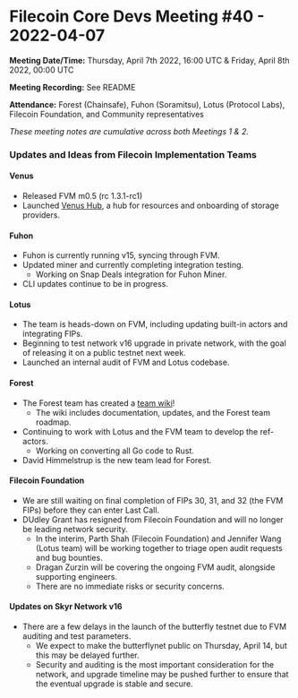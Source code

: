 # Filecoin Core Devs Meeting #40 - 2022-04-07

**Meeting Date/Time:** Thursday, April 7th 2022, 16:00 UTC & Friday, April 8th 2022, 00:00 UTC

**Meeting Recording:** See README

**Attendance:** Forest (Chainsafe), Fuhon (Soramitsu), Lotus (Protocol Labs), Filecoin Foundation, and Community representatives

_These meeting notes are cumulative across both Meetings 1 & 2._

### Updates and Ideas from Filecoin Implementation Teams

#### Venus
* Released FVM m0.5 (rc 1.3.1-rc1) 
* Launched [Venus Hub](https://venushub.io/), a hub for resources and onboarding of storage providers. 
#### Fuhon 
* Fuhon is currently running v15, syncing through FVM. 
* Updated miner and currently completing integration testing. 
  * Working on Snap Deals integration for Fuhon Miner.  
* CLI updates continue to be in progress. 
#### Lotus 
* The team is heads-down on FVM, including updating built-in actors and integrating FIPs. 
* Beginning to test network v16 upgrade in private network, with the goal of releasing it on a public testnet next week. 
* Launched an internal audit of FVM and Lotus codebase. 
#### Forest 
* The Forest team has created a [team wiki](https://github.com/ChainSafe/forest/wiki)!  
  * The wiki includes documentation, updates, and the Forest team roadmap. 
* Continuing to work with Lotus and the FVM team to develop the ref-actors. 
  * Working on converting all Go code to Rust. 
* David Himmelstrup is the new team lead for Forest. 
#### Filecoin Foundation 
* We are still waiting on final completion of FIPs 30, 31, and 32 (the FVM FIPs) before they can enter Last Call. 
* DUdley Grant has resigned from Filecoin Foundation and will no longer be leading network security.
  * In the interim, Parth Shah (Filecoin Foundation) and Jennifer Wang (Lotus team) will be working together to triage open audit requests and bug bounties. 
  * Dragan Zurzin will be covering the ongoing FVM audit, alongside supporting engineers. 
  * There are no immediate risks or security concerns. 
#### Updates on Skyr Network v16 
* There are a few delays in the launch of the butterfly testnet due to FVM auditing and test parameters. 
  * We expect to make the butterflynet public on Thursday, April 14, but this may be delayed further. 
  * Security and auditing is the most important consideration for the network, and upgrade timeline may be pushed further to ensure that the eventual upgrade is stable and secure. 
